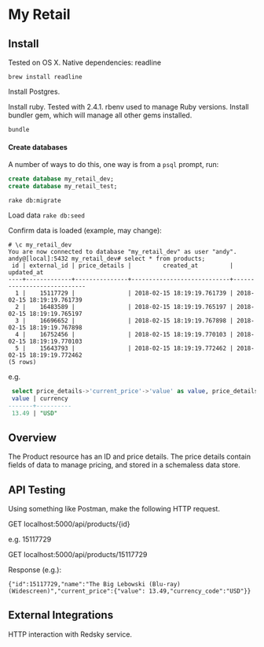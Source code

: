 # My Retail

## Install

Tested on OS X.
Native dependencies:
readline

`brew install readline`

Install Postgres.

Install ruby. Tested with 2.4.1. rbenv used to manage Ruby versions. Install bundler gem, which will manage all other gems installed.

`bundle`


#### Create databases

A number of ways to do this, one way is from a `psql` prompt, run:

```sql
create database my_retail_dev;
create database my_retail_test;
```

`rake db:migrate`

Load data
`rake db:seed`

Confirm data is loaded (example, may change):

```
# \c my_retail_dev
You are now connected to database "my_retail_dev" as user "andy".
andy@[local]:5432 my_retail_dev# select * from products;
 id | external_id | price_details |         created_at         |         updated_at
----+-------------+---------------+----------------------------+----------------------------
  1 |    15117729 |               | 2018-02-15 18:19:19.761739 | 2018-02-15 18:19:19.761739
  2 |    16483589 |               | 2018-02-15 18:19:19.765197 | 2018-02-15 18:19:19.765197
  3 |    16696652 |               | 2018-02-15 18:19:19.767898 | 2018-02-15 18:19:19.767898
  4 |    16752456 |               | 2018-02-15 18:19:19.770103 | 2018-02-15 18:19:19.770103
  5 |    15643793 |               | 2018-02-15 18:19:19.772462 | 2018-02-15 18:19:19.772462
(5 rows)
```

e.g.

```sql
 select price_details->'current_price'->'value' as value, price_details->'current_price'->'currency_code' as currency from products where external_id = 13860428;
 value | currency
-------+----------
 13.49 | "USD"
```

## Overview

The Product resource has an ID and price details. The price details contain fields of data to manage pricing, and stored in a schemaless data store.

## API Testing

Using something like Postman, make the following HTTP request.

GET localhost:5000/api/products/{id}

e.g. 15117729

GET localhost:5000/api/products/15117729

Response (e.g.):

```
{"id":15117729,"name":"The Big Lebowski (Blu-ray) (Widescreen)","current_price":{"value": 13.49,"currency_code":"USD"}}
```



## External Integrations

HTTP interaction with Redsky service.
